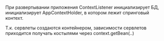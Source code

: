 При развертывании приложения ContextListener инициализирует БД, инициализирует AppContextHolder, в котором лежит спринговый контехт.

Т.к. сервлеты создаются контейнером, зависимости сервлетов приходится получать костылями через context.getBean(..)